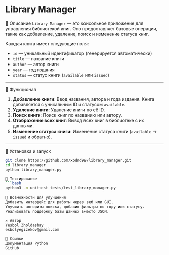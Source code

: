 # Library Manager

📖 Описание
`Library Manager` — это консольное приложение для управления библиотекой книг. Оно предоставляет базовые операции, такие как добавление, удаление, поиск и изменение статуса книг.

Каждая книга имеет следующие поля:
- `id` — уникальный идентификатор (генерируется автоматически)
- `title` — название книги
- `author` — автор книги
- `year` — год издания
- `status` — статус книги (`available` или `issued`)

---

🔧 Функционал
1. **Добавление книги**: Ввод названия, автора и года издания. Книга добавляется с уникальным ID и статусом `available`.
2. **Удаление книги**: Удаление книги по её ID.
3. **Поиск книги**: Поиск книг по названию или автору.
4. **Отображение всех книг**: Вывод всех книг в библиотеке с их данными.
5. **Изменение статуса книги**: Изменение статуса книги (`available` → `issued` и обратно).

---

🚀 Установка и запуск
```bash
git clone https://github.com/xodnd99/library_manager.git
cd library_manager
python library_manager.py

🧪 Тестирование
```bash
python3 -m unittest tests/test_library_manager.py

🌟 Возможности для улучшения
Добавить интерфейс для работы через веб или GUI.
Улучшить алгоритм поиска, добавив фильтры по году или статусу.
Реализовать поддержку базы данных вместо JSON.

✍️ Автор
Yesbol Zholdasbay
esbolyegizekov@gmail.com 

🔗 Ссылки
Документация Python
GitHub
